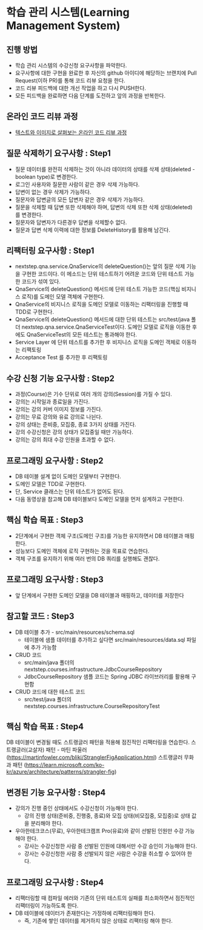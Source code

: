 # 학습 관리 시스템(Learning Management System)
## 진행 방법
* 학습 관리 시스템의 수강신청 요구사항을 파악한다.
* 요구사항에 대한 구현을 완료한 후 자신의 github 아이디에 해당하는 브랜치에 Pull Request(이하 PR)를 통해 코드 리뷰 요청을 한다.
* 코드 리뷰 피드백에 대한 개선 작업을 하고 다시 PUSH한다.
* 모든 피드백을 완료하면 다음 단계를 도전하고 앞의 과정을 반복한다.

## 온라인 코드 리뷰 과정
* [텍스트와 이미지로 살펴보는 온라인 코드 리뷰 과정](https://github.com/next-step/nextstep-docs/tree/master/codereview)
  
## 질문 삭제하기 요구사항 : Step1
* 질문 데이터를 완전히 삭제하는 것이 아니라 데이터의 상태를 삭제 상태(deleted - boolean type)로 변경한다.
* 로그인 사용자와 질문한 사람이 같은 경우 삭제 가능하다.
* 답변이 없는 경우 삭제가 가능하다.
* 질문자와 답변글의 모든 답변자 같은 경우 삭제가 가능하다.
* 질문을 삭제할 때 답변 또한 삭제해야 하며, 답변의 삭제 또한 삭제 상태(deleted)를 변경한다.
* 질문자와 답변자가 다른경우 답변을 삭제할수 없다.
* 질문과 답변 삭제 이력에 대한 정보를 DeleteHistory를 활용해 남긴다.

## 리팩터링 요구사항 : Step1
* nextstep.qna.service.QnaService의 deleteQuestion()는 앞의 질문 삭제 기능을 구현한 코드이다. 이 메소드는 단위 테스트하기 어려운 코드와 단위 테스트 가능한 코드가 섞여 있다.
* QnaService의 deleteQuestion() 메서드에 단위 테스트 가능한 코드(핵심 비지니스 로직)를 도메인 모델 객체에 구현한다.
* QnaService의 비지니스 로직을 도메인 모델로 이동하는 리팩터링을 진행할 때 TDD로 구현한다.
* QnaService의 deleteQuestion() 메서드에 대한 단위 테스트는 src/test/java 폴더 nextstep.qna.service.QnaServiceTest이다. 도메인 모델로 로직을 이동한 후에도 QnaServiceTest의 모든 테스트는 통과해야 한다.
* Service Layer 에 단위 테스트를 추가한 후 비지니스 로직을 도메인 객체로 이동하는 리팩토링
* Acceptance Test 를 추가한 후 리팩토링


## 수강 신청 기능 요구사항 : Step2
* 과정(Course)은 기수 단위로 여러 개의 강의(Session)를 가질 수 있다.
* 강의는 시작일과 종료일을 가진다.
* 강의는 강의 커버 이미지 정보를 가진다.
* 강의는 무료 강의와 유료 강의로 나뉜다.
* 강의 상태는 준비중, 모집중, 종료 3가지 상태를 가진다.
* 강의 수강신청은 강의 상태가 모집중일 때만 가능하다.
* 강의는 강의 최대 수강 인원을 초과할 수 없다.

## 프로그래밍 요구사항 : Step2
* DB 테이블 설계 없이 도메인 모델부터 구현한다.
* 도메인 모델은 TDD로 구현한다.
* 단, Service 클래스는 단위 테스트가 없어도 된다.
* 다음 동영상을 참고해 DB 테이블보다 도메인 모델을 먼저 설계하고 구현한다.


## 핵심 학습 목표 : Step3
* 2단계에서 구현한 객체 구조(도메인 구조)를 가능한 유지하면서 DB 테이블과 매핑한다.
* 성능보다 도메인 객체에 로직 구현하는 것을 목표로 연습한다.
* 객체 구조를 유지하기 위해 여러 번의 DB 쿼리를 실행해도 괜찮다.

## 프로그래밍 요구사항 : Step3
* 앞 단계에서 구현한 도메인 모델을 DB 테이블과 매핑하고, 데이터를 저장한다

## 참고할 코드 : Step3
* DB 테이블 추가 - src/main/resources/schema.sql
  * 테이블에 샘플 데이터를 추가하고 싶다면 src/main/resources/data.sql 파일에 추가 가능함
* CRUD 코드
  * src/main/java 폴더의 nextstep.courses.infrastructure.JdbcCourseRepository
  * JdbcCourseRepository 샘플 코드는 Spring JDBC 라이브러리를 활용해 구현함
* CRUD 코드에 대한 테스트 코드
  * src/test/java 폴더의 nextstep.courses.infrastructure.CourseRepositoryTest

## 핵심 학습 목표 : Step4
DB 테이블이 변경될 때도 스트랭글러 패턴을 적용해 점진적인 리팩터링을 연습한다.
스트랭글러(교살자) 패턴 - 마틴 파울러 (https://martinfowler.com/bliki/StranglerFigApplication.html)
스트랭글러 무화과 패턴 (https://learn.microsoft.com/ko-kr/azure/architecture/patterns/strangler-fig)

## 변경된 기능 요구사항 : Step4
* 강의가 진행 중인 상태에서도 수강신청이 가능해야 한다.
   * 강의 진행 상태(준비중, 진행중, 종료)와 모집 상태(비모집중, 모집중)로 상태 값을 분리해야 한다.
* 우아한테크코스(무료), 우아한테크캠프 Pro(유료)와 같이 선발된 인원만 수강 가능해야 한다.
   * 강사는 수강신청한 사람 중 선발된 인원에 대해서만 수강 승인이 가능해야 한다.
   * 강사는 수강신청한 사람 중 선발되지 않은 사람은 수강을 취소할 수 있어야 한다.

## 프로그래밍 요구사항 : Step4
* 리팩터링할 때 컴파일 에러와 기존의 단위 테스트의 실패를 최소화하면서 점진적인 리팩터링이 가능하도록 한다.
* DB 테이블에 데이터가 존재한다는 가정하에 리팩터링해야 한다.
  * 즉, 기존에 쌓인 데이터를 제거하지 않은 상태로 리팩터링 해야 한다.
